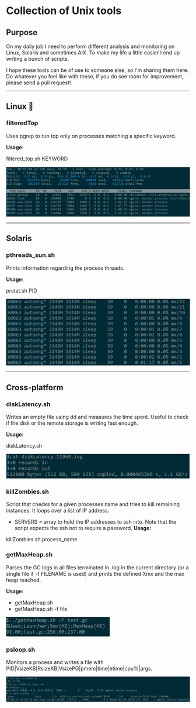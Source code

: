 # Collection of Unix tools
## Purpose

On my daily job I need to perform different analysis and monitoring on Linux, Solaris and sometimes AIX. To make my life a little easier I end up writing a bunch of scripts.

I hope these tools can be of use to someone else, so I'm sharing them here. Do whatever you feel like with these, if you do see room for improvement, please send a pull request!

___
## Linux :penguin:

### filteredTop

Uses pgrep to run top only on processes matching a specific keyword.

**Usage:**

filtered_top.sh KEYWORD

![filtered_top snippet](https://github.com/fsgeorgee/tools/blob/master/images/filtered_top.png "filtered_top snippet")
___
## Solaris

### pthreads_sun.sh

Prints information regarding the process threads.

**Usage:** 

prstat.sh PID

![prstat snippet](https://github.com/fsgeorgee/tools/blob/master/images/prstat.png "prstat snippet")
___
## Cross-platform

### diskLatency.sh

Writes an empty file using dd and measures the time spent.
Useful to check if the disk or the remote storage is writing fast enough.

**Usage:**

diskLatency.sh

![diskLatency snippet](https://github.com/fsgeorgee/tools/blob/master/images/disk_latency.png "diskLatency snippet")

### killZombies.sh

Script that checks for a given processes name and tries to kill remaining instances. It loops over a list of IP address.
- SERVERS = array to hold the IP addresses to ssh into. Note that the script expects the ssh not to require a password.
**Usage:**

killZombies.sh process_name

### getMaxHeap.sh

Parses the GC logs in all files terminated in .log in the current directory (or a single file if -f FILENAME is used) and prints the defined Xmx and the max heap reached.

**Usage:**

- getMaxHeap.sh 
- getMaxHeap.sh -f file

![getMaxHeap snippet](https://github.com/fsgeorgee/tools/blob/master/images/getmaxheap.png "getMaxHeap snippet")

### psloop.sh

Monitors a process and writes a file with PID|VsizeKB|RsizeKB|VsizePG|pmem|time|etime|cpu%|args.

![psloop snippet](https://github.com/fsgeorgee/tools/blob/master/images/psloop.png "psloop snippet")

